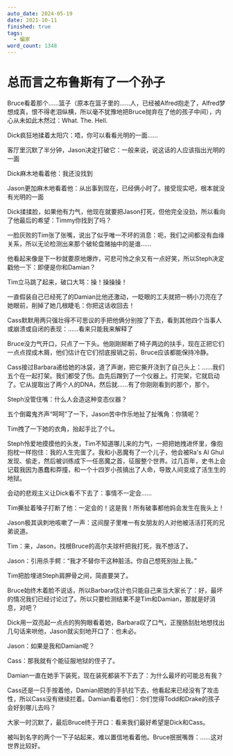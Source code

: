 ```yaml
---
auto_date: 2024-05-19
date: 2021-10-11
finished: true
tags:
  - 蝙家
word_count: 1348
---
```


# 总而言之布鲁斯有了一个孙子

Bruce看着那个……篮子（原本在篮子里的……人，已经被Alfred抱走了，Alfred梦想成真，恨不得老泪纵横，所以毫不犹豫地把Bruce抛弃在了他的孩子中间），内心从未如此木然过：What. The. Hell.

Dick疯狂地揉着太阳穴：唔，你可以看看光明的一面……

客厅里沉默了半分钟，Jason决定打破它：一般来说，说这话的人应该指出光明的一面

Dick麻木地看着他：我还没找到

Jason更加麻木地看着他：从出事到现在，已经俩小时了。接受现实吧，根本就没有光明的一面

Dick揉揉脸，如果他有力气，他现在就要把Jason打死，但他完全没劲，所以看向了他最后的希望：Timmy你找到了吗？

一脸灰败的Tim张了张嘴，说出了似乎唯一不坏的消息：呃，我们之间都没有血缘关系，所以无论检测出来那个破轮盘赌抽中的是谁……

他看起来像是下一秒就要原地爆炸，可悲可怜之余又有一点好笑，所以Steph决定戳他一下：即便是你和Damian？

Tim立马跳了起来，破口大骂：操！操操操！

一直假装自己已经死了的Damian比他还激动，一眨眼的工夫就把一柄小刀亮在了她眼前，削掉了她几根睫毛：你把这话收回去！

Cass默默用两只强壮得不可思议的手把他俩分别按了下去，看到其他四个当事人或崩溃或自闭的表现：……看来只能我来解释了

Bruce没力气开口，只点了一下头。他刚刚掰断了椅子两边的扶手，现在正把它们一点点捏成木屑，他们估计在它们彻底报销之前，Bruce应该都能保持冷静。

Cass接过Barbara递给她的冰袋，道了声谢，把它撕开浇到了自己头上：……我们五个在一起打架。我们都受了伤。血先后蹭到了一个仪器上。打完架，它就启动了。它从提取出了两个人的DNA，然后就……有了你刚刚看到的那个，那个。

Steph没管住嘴：什么人会造这种变态仪器？

五个倒霉鬼齐声“呵呵”了一下，Jason苦中作乐地扯了扯嘴角：你猜呢？

Tim拽了一下她的衣角，抬起手比了个L。

Steph怜爱地摸摸他的头发，Tim不知道哪儿来的力气，一把把她拽进怀里，像抱抱枕一样抱住：我的人生完蛋了。我和小恶魔有了一个儿子，他会被Ra's Al Ghul发现、偷走，然后被训练成下一任恶魔之首，征服整个世界。过几百年，史书上会记载我因为愚蠢和莽撞，和一个十四岁小孩搞出了人命，导致人间变成了活生生的地狱。

会动的悲观主义让Dick看不下去了：事情不一定会……

Tim撕扯着嗓子打断了他：一定会的！这是我！所有破事都他妈会发生在我头上！

Jason极其讽刺地咳嗽了一声：这间屋子里唯一有女朋友的人对他被活活打死的兄弟说道。

Tim：来，Jason，找根Bruce的高尔夫球杆把我打死，我不想活了。

Jason：引用杀手鳄：“我才不替你干这种脏活。你自己想死别扯上我。”

Tim把脸埋进Steph肩胛骨之间，简直要哭了。

Bruce始终木着脸不说话，所以Barbara估计也只能自己来当大家长了：好，最坏的情况我们已经讨论过了。所以只要检测结果不是Tim和Damian，那就是好消息，对吧？

Dick用一双亮起一点点的狗狗眼看着她，Barbara叹了口气，正搜肠刮肚地想找出几句话来哄他，Jason就尖刻地开口了：也未必。

Jason：如果是我和Damian呢？

Cass：那我就有个能征服地狱的侄子了。

Damian一直在她手下装死，现在装死都装不下去了：为什么最坏的可能总有我？

Cass还是一只手按着他，Damian把她的手扒拉下去，他看起来已经没有了攻击性，所以Cass没有继续拦着。Damian看着他们：你们觉得Todd和Drake的孩子会好到哪儿去吗？

大家一时沉默了，最后Bruce终于开口：看来我们最好希望是Dick和Cass。

被叫到名字的两个一下子站起来，难以置信地看着他。Bruce抿抿嘴唇：……这对世界比较好。
